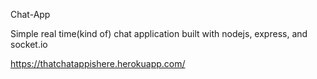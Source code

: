 
Chat-App

Simple real time(kind of) chat application built with nodejs, express, and socket.io

https://thatchatappishere.herokuapp.com/
